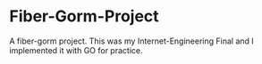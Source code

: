 # Fiber-Gorm-Project
A fiber-gorm project. This was my Internet-Engineering Final and I implemented it with GO for practice.
